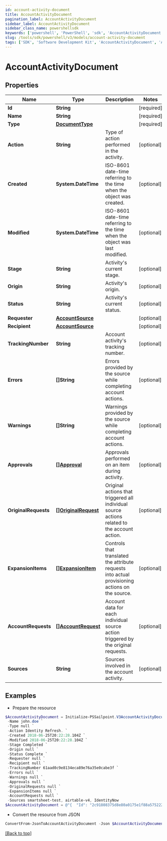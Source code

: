 ```yaml
---
id: account-activity-document
title: AccountActivityDocument
pagination_label: AccountActivityDocument
sidebar_label: AccountActivityDocument
sidebar_class_name: powershellsdk
keywords: ['powershell', 'PowerShell', 'sdk', 'AccountActivityDocument', 'AccountActivityDocument'] 
slug: /tools/sdk/powershell/v3/models/account-activity-document
tags: ['SDK', 'Software Development Kit', 'AccountActivityDocument', 'AccountActivityDocument']
---
```



# AccountActivityDocument

## Properties

Name | Type | Description | Notes
------------ | ------------- | ------------- | -------------
**Id** | **String** |  | [required]
**Name** | **String** |  | [required]
**Type** | [**DocumentType**](document-type) |  | [required]
**Action** | **String** | Type of action performed in the activity. | [optional] 
**Created** | **System.DateTime** | ISO-8601 date-time referring to the time when the object was created. | [optional] 
**Modified** | **System.DateTime** | ISO-8601 date-time referring to the time when the object was last modified. | [optional] 
**Stage** | **String** | Activity's current stage. | [optional] 
**Origin** | **String** | Activity's origin. | [optional] 
**Status** | **String** | Activity's current status. | [optional] 
**Requester** | [**AccountSource**](account-source) |  | [optional] 
**Recipient** | [**AccountSource**](account-source) |  | [optional] 
**TrackingNumber** | **String** | Account activity's tracking number. | [optional] 
**Errors** | **[]String** | Errors provided by the source while completing account actions. | [optional] 
**Warnings** | **[]String** | Warnings provided by the source while completing account actions. | [optional] 
**Approvals** | [**[]Approval**](approval) | Approvals performed on an item during activity. | [optional] 
**OriginalRequests** | [**[]OriginalRequest**](original-request) | Original actions that triggered all individual source actions related to the account action. | [optional] 
**ExpansionItems** | [**[]ExpansionItem**](expansion-item) | Controls that translated the attribute requests into actual provisioning actions on the source. | [optional] 
**AccountRequests** | [**[]AccountRequest**](account-request) | Account data for each individual source action triggered by the original requests. | [optional] 
**Sources** | **String** | Sources involved in the account activity. | [optional] 

## Examples

- Prepare the resource
```powershell
$AccountActivityDocument = Initialize-PSSailpoint.V3AccountActivityDocument  -Id 2c91808375d8e80a0175e1f88a575222 `
 -Name john.doe `
 -Type null `
 -Action Identity Refresh. `
 -Created 2018-06-25T20:22:28.104Z `
 -Modified 2018-06-25T20:22:28.104Z `
 -Stage Completed `
 -Origin null `
 -Status Complete `
 -Requester null `
 -Recipient null `
 -TrackingNumber 61aad0c9e8134eca89e76a35e0cabe3f `
 -Errors null `
 -Warnings null `
 -Approvals null `
 -OriginalRequests null `
 -ExpansionItems null `
 -AccountRequests null `
 -Sources smartsheet-test, airtable-v4, IdentityNow
$AccountActivityDocument = @"{  "Id": "2c91808375d8e80a0175e1f88a575222", "Name": "john.doe", "Type": null, "Action": "Identity Refresh.", "Created": "2018-06-25T20:22:28.104Z", "Modified": "2018-06-25T20:22:28.104Z", "Stage": "Completed", "Origin": "null", "Status": "Complete", "Requester": null, "Recipient": null, "TrackingNumber": "61aad0c9e8134eca89e76a35e0cabe3f", "Errors": null, "Warnings": null, "Approvals": null, "OriginalRequests": null, "ExpansionItems": null, "AccountRequests": null, "Sources": "smartsheet-test, airtable-v4, IdentityNow" }"@
```

- Convert the resource from JSON
```powershell
ConvertFrom-JsonToAccountActivityDocument -Json $AccountActivityDocument
```


[[Back to top]](#) 

